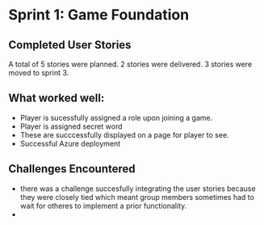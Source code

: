 # Sprint 1: Game Foundation

## Completed User Stories
A total of 5 stories were planned.
2 stories were delivered. 
3 stories were moved to sprint 3.

## What worked well: 
- Player is sucessfully assigned a role upon joining a game.
- Player is assigned secret word
- These are succcessfully displayed on a page for player to see.
- Successful Azure deployment

## Challenges Encountered
- there was a challenge succesfully integrating the user stories because they were closely tied which meant group members sometimes had to wait for otheres to implement a prior functionality.
- 
